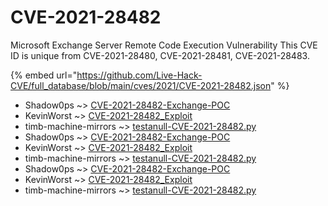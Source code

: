 # CVE-2021-28482

Microsoft Exchange Server Remote Code Execution Vulnerability This CVE ID is unique from CVE-2021-28480, CVE-2021-28481, CVE-2021-28483.

{% embed url="https://github.com/Live-Hack-CVE/full_database/blob/main/cves/2021/CVE-2021-28482.json" %}


* Shadow0ps ~> [CVE-2021-28482-Exchange-POC](https://www.alice-snow.ru/2021/database/cve-2021-28482/cve-2021-28482-exchange-poc-shadow0ps)
* KevinWorst ~> [CVE-2021-28482_Exploit](https://www.alice-snow.ru/2021/database/cve-2021-28482/cve-2021-28482_exploit-kevinworst)
* timb-machine-mirrors ~> [testanull-CVE-2021-28482.py](https://www.alice-snow.ru/2021/database/cve-2021-28482/testanull-cve-2021-28482.py-timb-machine-mirrors)
* Shadow0ps ~> [CVE-2021-28482-Exchange-POC](https://www.alice-snow.ru/2021/database/cve-2021-28482/cve-2021-28482-exchange-poc-shadow0ps)
* KevinWorst ~> [CVE-2021-28482_Exploit](https://www.alice-snow.ru/2021/database/cve-2021-28482/cve-2021-28482_exploit-kevinworst)
* timb-machine-mirrors ~> [testanull-CVE-2021-28482.py](https://www.alice-snow.ru/2021/database/cve-2021-28482/testanull-cve-2021-28482.py-timb-machine-mirrors)
* Shadow0ps ~> [CVE-2021-28482-Exchange-POC](https://www.alice-snow.ru/2021/database/cve-2021-28482/cve-2021-28482-exchange-poc-shadow0ps)
* KevinWorst ~> [CVE-2021-28482_Exploit](https://www.alice-snow.ru/2021/database/cve-2021-28482/cve-2021-28482_exploit-kevinworst)
* timb-machine-mirrors ~> [testanull-CVE-2021-28482.py](https://www.alice-snow.ru/2021/database/cve-2021-28482/testanull-cve-2021-28482.py-timb-machine-mirrors)